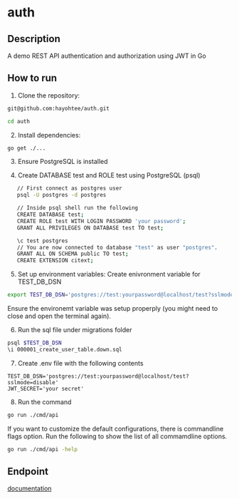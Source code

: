 # auth

## Description
A demo REST API authentication and authorization using JWT in Go

## How to run
1. Clone the repository:

  ```bash
  git@github.com:hayohtee/auth.git

  cd auth
  ```
2. Install dependencies:

  ```bash
  go get ./...
  ```
3. Ensure PostgreSQL is installed
   
4. Create DATABASE test and ROLE test using PostgreSQL (psql)

```bash
   // First connect as postgres user
   psql -U postgres -d postgres

   // Inside psql shell run the following
   CREATE DATABASE test;
   CREATE ROLE test WITH LOGIN PASSWORD 'your password';
   GRANT ALL PRIVILEGES ON DATABASE test TO test;

   \c test postgres
   // You are now connected to database "test" as user "postgres".
   GRANT ALL ON SCHEMA public TO test;
   CREATE EXTENSION citext;
 ```

5. Set up environment variables:
  Create enivronment variable for TEST_DB_DSN

  ```bash
  export TEST_DB_DSN='postgres://test:yourpassword@localhost/test?sslmode=disable';
  ```
  Ensure the environemt variable was setup properply (you might need to close and open the terminal again).

6. Run the sql file under migrations folder

  ```bash
  psql $TEST_DB_DSN
  \i 000001_create_user_table.down.sql
  ```
7. Create .env file with the following contents

```
TEST_DB_DSN='postgres://test:yourpassword@localhost/test?sslmode=disable'
JWT_SECRET='your secret'
```

8. Run the command
   
```bash
go run ./cmd/api
```

  If you want to customize the default configurations, there is commandline flags option. Run the following
  to show the list of all commamdline options.
  
  ```bash
  go run ./cmd/api -help 
  ```

## Endpoint
[documentation](https://app.swaggerhub.com/apis-docs/OlamilekanAkintilebo/test/1.0.0)
